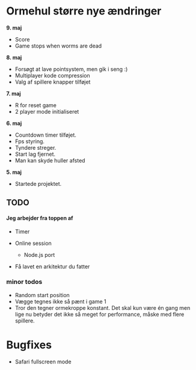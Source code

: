 # Ormehul større nye ændringer

**9. maj**
- Score
- Game stops when worms are dead

**8. maj**
- Forsøgt at lave pointsystem, men gik i seng :)
- Multiplayer kode compression
- Valg af spillere knapper tilføjet

**7. maj**
- R for reset game
- 2 player mode initialiseret

**6. maj**
- Countdown timer tilføjet.
- Fps styring.
- Tyndere streger.
- Start lag fjernet.
- Man kan skyde huller afsted

**5. maj**
- Startede projektet.

## TODO
#### Jeg arbejder fra toppen af
- Timer
- Online session
	- Node.js port

- Få lavet en arkitektur du fatter

### minor todos
- Random start position
- Vægge tegnes ikke så pænt i game 1
- Tror den tegner ormekroppe konstant. Det skal kun være én gang men lige nu betyder det ikke så meget for performance, måske med flere spillere.

# Bugfixes
- Safari fullscreen mode